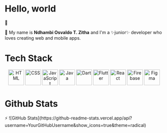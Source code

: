 <h1>Hello, world</h1> 👋

💬 My name is **Ndhambi Osvaldo T. Zitha** and I'm a ✨junior✨ developer who loves creating web and mobile apps.
<h1>Tech Stack</h1>
<p align="center">
  <!-- Core Skills -->
  <img src="https://skillicons.dev/icons?i=html" alt="HTML" width="50" />
  <img src="https://skillicons.dev/icons?i=css" alt="CSS" width="50" />
  <img src="https://skillicons.dev/icons?i=javascript" alt="JavaScript" width="50" />
  <img src="https://skillicons.dev/icons?i=java" alt="Java" width="50" />
  <img src="https://skillicons.dev/icons?i=dart" alt="Dart" width="50" />
  <img src="https://skillicons.dev/icons?i=flutter" alt="Flutter" width="50" />
  <img src="https://skillicons.dev/icons?i=react" alt="React" width="50" />
  <img src="https://skillicons.dev/icons?i=firebase" alt="Firebase" width="50" />
  <img src="https://skillicons.dev/icons?i=figma" alt="Figma" width="50" />
</p>

<h1>Github Stats</h1> ⚡
![GitHub Stats](https://github-readme-stats.vercel.app/api?username=YourGitHubUsername&show_icons=true&theme=radical)
